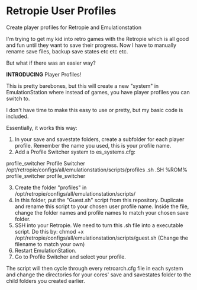 # Retropie User Profiles
Create player profiles for Retropie and Emulationstation

I'm trying to get my kid into retro games with the Retropie which is all good and fun until they want to save their progress. Now I have to manually rename save files, backup save states etc etc etc.

But what if there was an easier way?

**INTRODUCING** Player Profiles!

This is pretty barebones, but this will create a new "system" in EmulationStation where instead of games, you have player profiles you can switch to.

I don't have time to make this easy to use or pretty, but my basic code is included.

Essentially, it works this way:
1) In your save and savestate folders, create a subfolder for each player profile. Remember the name you used, this is your profile name.
2) Add a Profile Switcher system to es_systems.cfg:

  <system>
      <name>profile_switcher</name>
      <fullname>Profile Switcher</fullname>
      <path>/opt/retropie/configs/all/emulationstation/scripts/profiles</path>
      <extension>.sh .SH</extension>
      <command>%ROM%</command>
      <platform>profile_switcher</platform>
      <theme>profile_switcher</theme>
  </system>

3) Create the folder "profiles" in /opt/retropie/configs/all/emulationstation/scripts/
4) In this folder, put the "Guest.sh" script from this repository. Duplicate and rename this script to your chosen user profile name. Inside the file, change the folder names and profile names to match your chosen save folder.
5) SSH into your Retropie. We need to turn this .sh file into a executable script. Do this by:
     chmod +x /opt/retropie/configs/all/emulationstation/scripts/guest.sh (Change the filename to match your own)
7) Restart EmulationStation.
8) Go to Profile Switcher and select your profile.

The script will then cycle through every retroarch.cfg file in each system and change the directories for your cores' save and savestates folder to the child folders you created earlier.

